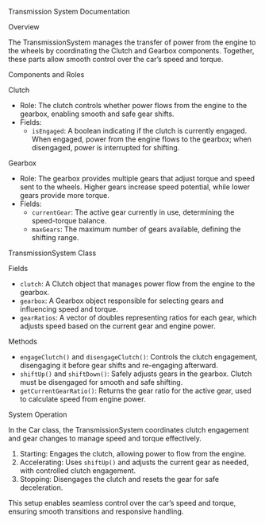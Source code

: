 
Transmission System Documentation

Overview

The TransmissionSystem manages the transfer of power from the engine to the wheels by coordinating the Clutch and Gearbox components. Together, these parts allow smooth control over the car’s speed and torque.

Components and Roles

Clutch  
- Role: The clutch controls whether power flows from the engine to the gearbox, enabling smooth and safe gear shifts.  
- Fields:  
  - `isEngaged`: A boolean indicating if the clutch is currently engaged. When engaged, power from the engine flows to the gearbox; when disengaged, power is interrupted for shifting.

Gearbox  
- Role: The gearbox provides multiple gears that adjust torque and speed sent to the wheels. Higher gears increase speed potential, while lower gears provide more torque.  
- Fields:  
  - `currentGear`: The active gear currently in use, determining the speed-torque balance.  
  - `maxGears`: The maximum number of gears available, defining the shifting range.

TransmissionSystem Class

Fields  
- `clutch`: A Clutch object that manages power flow from the engine to the gearbox.  
- `gearbox`: A Gearbox object responsible for selecting gears and influencing speed and torque.  
- `gearRatios`: A vector of doubles representing ratios for each gear, which adjusts speed based on the current gear and engine power.

Methods  
- `engageClutch()` and `disengageClutch()`: Controls the clutch engagement, disengaging it before gear shifts and re-engaging afterward.  
- `shiftUp()` and `shiftDown()`: Safely adjusts gears in the gearbox. Clutch must be disengaged for smooth and safe shifting.  
- `getCurrentGearRatio()`: Returns the gear ratio for the active gear, used to calculate speed from engine power.

System Operation

In the Car class, the TransmissionSystem coordinates clutch engagement and gear changes to manage speed and torque effectively.

1. Starting: Engages the clutch, allowing power to flow from the engine.
2. Accelerating: Uses `shiftUp()` and adjusts the current gear as needed, with controlled clutch engagement.
3. Stopping: Disengages the clutch and resets the gear for safe deceleration.

This setup enables seamless control over the car’s speed and torque, ensuring smooth transitions and responsive handling.